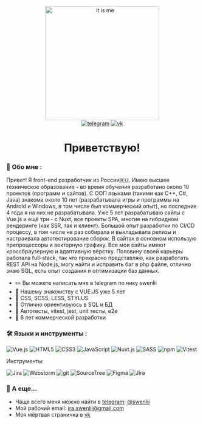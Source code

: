<div align="center">
  <img src="https://media.giphy.com/media/J60klcdfVdpryi1u78/giphy.gif" alt="it is me" width="300">
</div>
<div align="center">
  <a href="https://t.me/swenlii"><img src="https://img.shields.io/badge/Telegram-26A5E5?style=for-the-badge&logo=telegram&logoColor=white" alt="telegram"></a>
  <a href="https://vk.com/swenlii"><img src="https://img.shields.io/badge/vk-0077FF?style=for-the-badge&logo=vk&logoColor=white" alt="vk"></a>
</div>

<h1 align="center">Приветствую!</h1>

### 👀 Обо мне :
Привет! Я front-end разработчик из России🇷🇺. Имею высшее техническое образование - во время обучения разработано около 10 проектов (программ и сайтов). С ООП языками (такими как C++, C#, Java) знакома около 10 лет (разрабатывала игры и программы на Android и Windows, в том числе был коммерческий опыт), но последние 4 года я на них не разрабатывала. Уже 5 лет разрабатываю сайты с Vue.js и ещё три - с Nuxt, все проекты SPA, многие на гибридном рендеринге (как SSR, так и клиент). Большой опыт разработки по CI/CD процессу, в том числе не раз собирала и выкладывала релизы и настраивала автотестирование сборок. В сайтах в основном использую препроцессоры и векторную графику. Все мои сайты имеют кроссбраузерную и адаптивную вёрстку. Половину своей карьеры работала full-stack, так что прекрасно представляю, как разработать REST API на Node.js, могу найти и исправить баг в php файле, отлично знаю SQL, есть опыт создания и оптимизации баз данных.

- ✏️ Вы можете написать мне в telegram по нику swenlii
- 💚 Нашему знакомству с VUE.JS уже 5 лет
- 🎨 CSS, SCSS, LESS, STYLUS
- 📆 Отлично ориентируюсь в SQL и БД
- 📖 Автотесты, vitest, jest, unit тесты, e2e
- 💸 6 лет коммерческой разработки

### 🛠️ Языки и инструменты :

<img src="https://img.shields.io/badge/Vue.js-02ad77?style=for-the-badge&logo=vue.js&logoColor=white" alt="Vue.js"></img>
<img src="https://img.shields.io/badge/HTML5-blue?style=for-the-badge&logo=html5&logoColor=white" alt="HTML5"></img>
<img src="https://img.shields.io/badge/CSS3-orange?style=for-the-badge&logo=css3&logoColor=white" alt="CSS3"></img>
<img src="https://img.shields.io/badge/JavaScript-yellow?style=for-the-badge&logo=javascript&logoColor=white" alt="JavaScript"></img>
<img src="https://img.shields.io/badge/Nuxt.js-02ad77?style=for-the-badge&logo=nuxt.js&logoColor=white" alt="Nuxt.js"></img>
<img src="https://img.shields.io/badge/SASS-CC6699?style=for-the-badge&logo=sass&logoColor=white" alt="SASS"></img>
<img src="https://img.shields.io/badge/npm-bf1817?style=for-the-badge&logo=npm&logoColor=white" alt="npm"></img>
<img src="https://img.shields.io/badge/vitest-green?style=for-the-badge&logo=vitest&logoColor=white" alt="Vitest"></img>

Инструменты:

<img src="https://img.shields.io/badge/Jira-0052CC?style=for-the-badge&logo=jira software&logoColor=white" alt="Jira"></img>
<img src="https://img.shields.io/badge/Webstorm-black?style=for-the-badge&logo=webstorm&logoColor=white" alt="Webstorm"></img>
<img src="https://img.shields.io/badge/Git-orange?style=for-the-badge&logo=git&logoColor=white" alt="git"></img>
<img src="https://img.shields.io/badge/SourceTree-0052CC?style=for-the-badge&logo=sourcetree&logoColor=white" alt="SourceTree"></img>
<img src="https://img.shields.io/badge/Figma-F24E1E?style=for-the-badge&logo=figma&logoColor=white" alt="Figma"></img>
<img src="https://img.shields.io/badge/GitLab-fcb28d?style=for-the-badge&logo=gitlab&logoColor=white" alt="Jira"></img>

### 💎 А еще...

- Чаще всего меня можно найти в [telegram](https://t.me/swenlii): [@swenlii](https://t.me/swenlii)
- Мой рабочий email: [ira.swenlii@gmail.com](mailto:ira.swenlii@gmail.com)
- Моя мёртвая страничка в [vk](https://vk.com/swenlii)

<div align="center">
<img src="https://komarev.com/ghpvc/?username=Swenli&style=flat-square&color=DD0055" alt=""/>
</div>
